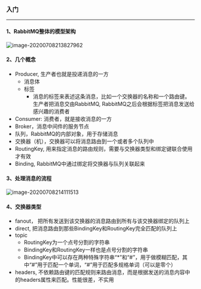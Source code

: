 ### 入门

---

#### 1、RabbitMQ整体的模型架构

![image-20200708213827962](C:\Users\byron\AppData\Roaming\Typora\typora-user-images\image-20200708213827962.png)

#### 2、几个概念

- Producer, 生产者也就是投递消息的一方
  - 消息体
  - 标签
    - 消息的标签来表述这条消息，比如一个交换器的名称和一个路由键。生产者把消息交由RabbitMQ, RabbitMQ之后会根据标签把消息发送给感兴趣的消费者
- Consumer: 消费者，就是接收消息的一方
- Broker，消息中间件的服务节点
- 队列，RabbitMQ的内部对象，用于存储消息
- 交换器（机），交换器可以将消息路由到一个或者多个队列中
- RoutingKey, 用来指定消息的路由规则，需要与交换器类型和绑定键联合使用才有效
- Binding, RabbitMQ中通过绑定将交换器与队列关联起来

#### 3、处理消息的流程

![image-20200708214111513](C:\Users\byron\AppData\Roaming\Typora\typora-user-images\image-20200708214111513.png)

#### 4、交换器类型

- fanout， 把所有发送到该交换器的消息路由到所有与该交换器绑定的队列上
- direct, 把消息路由到那些BindingKey和RoutingKey完全匹配的队列上
- topic
  - RoutingKey为一个点号分割的字符串
  - BindingKey和RoutingKey一样也是点号分割的字符串
  - BindingKey中可以存在两种特殊字符串“*”和“#”，用于做模糊匹配，其中“#”用于匹配一个单词，“#”用于匹配多规格单词（可以是零个）
- headers, 不依赖路由键的匹配规则来路由消息，而是根据发送的消息内容中的headers属性来匹配。性能很差，不实用

